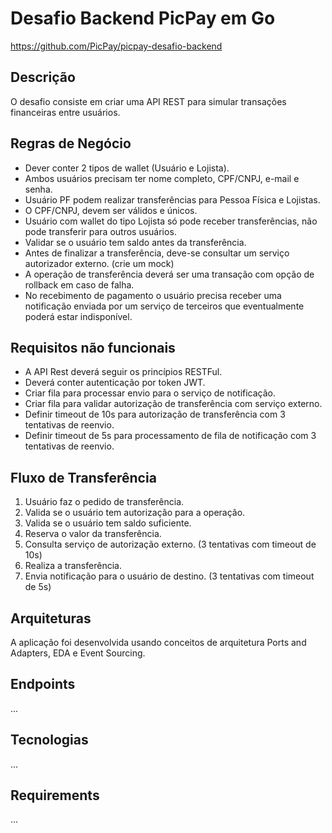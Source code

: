 # Desafio Backend PicPay em Go

https://github.com/PicPay/picpay-desafio-backend

## Descrição

O desafio consiste em criar uma API REST para simular transações financeiras entre usuários.

## Regras de Negócio

- Dever conter 2 tipos de wallet (Usuário e Lojista).
- Ambos usuários precisam ter nome completo, CPF/CNPJ, e-mail e senha.
- Usuário PF podem realizar transferências para Pessoa Física e Lojistas.
- O CPF/CNPJ, devem ser válidos e únicos.
- Usuário com wallet do tipo Lojista só pode receber transferências, não pode transferir para outros usuários.
- Validar se o usuário tem saldo antes da transferência.
- Antes de finalizar a transferência, deve-se consultar um serviço autorizador externo. (crie um mock)
- A operação de transferência deverá ser uma transação com opção de rollback em caso de falha.
- No recebimento de pagamento o usuário precisa receber uma notificação enviada por um serviço de terceiros que eventualmente poderá estar indisponível.

## Requisitos não funcionais

- A API Rest deverá seguir os princípios RESTFul.
- Deverá conter autenticação por token JWT.
- Criar fila para processar envio para o serviço de notificação.
- Criar fila para validar autorização de transferência com serviço externo.
- Definir timeout de 10s para autorização de transferência com 3 tentativas de reenvio.
- Definir timeout de 5s para processamento de fila de notificação com 3 tentativas de reenvio.

## Fluxo de Transferência

1. Usuário faz o pedido de transferência.
2. Valida se o usuário tem autorização para a operação.
3. Valida se o usuário tem saldo suficiente.
4. Reserva o valor da transferência.
5. Consulta serviço de autorização externo. (3 tentativas com timeout de 10s)
6. Realiza a transferência.
7. Envia notificação para o usuário de destino. (3 tentativas com timeout de 5s)

## Arquiteturas

A aplicação foi desenvolvida usando conceitos de arquitetura Ports and Adapters, EDA e Event Sourcing.

## Endpoints

...

## Tecnologias

...

## Requirements

...
